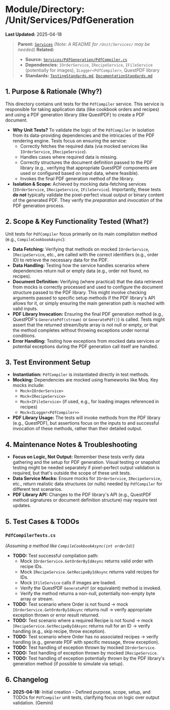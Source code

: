 # Module/Directory: /Unit/Services/PdfGeneration

**Last Updated:** 2025-04-18

> **Parent:** [`Services`](../README.md)
> *(Note: A README for `/Unit/Services/` may be needed)*
> **Related:**
> * **Source:** [`Services/PdfGeneration/PdfCompiler.cs`](../../../../Zarichney.Server/Services/PdfGeneration/PdfCompiler.cs)
> * **Dependencies:** `IOrderService`, `IRecipeService`, `IFileService` (potentially for images), `ILogger<PdfCompiler>`, QuestPDF library
> * **Standards:** [`TestingStandards.md`](../../../../Docs/Standards/TestingStandards.md), [`DocumentationStandards.md`](../../../../Docs/Development/DocumentationStandards.md)

## 1. Purpose & Rationale (Why?)

This directory contains unit tests for the `PdfCompiler` service. This service is responsible for taking application data (like cookbook orders and recipes) and using a PDF generation library (like QuestPDF) to create a PDF document.

* **Why Unit Tests?** To validate the logic of the `PdfCompiler` in isolation from its data-providing dependencies and the intricacies of the PDF rendering engine. Tests focus on ensuring the service:
    * Correctly fetches the required data (via mocked services like `IOrderService`, `IRecipeService`).
    * Handles cases where required data is missing.
    * Correctly structures the document definition passed to the PDF library (e.g., verifying that appropriate QuestPDF components are used or configured based on input data, where feasible).
    * Invokes the final PDF generation method of the library.
* **Isolation & Scope:** Achieved by mocking data-fetching services (`IOrderService`, `IRecipeService`, `IFileService`). Importantly, these tests **do not** typically validate the pixel-perfect visual output or binary content of the generated PDF. They verify the *preparation* and *invocation* of the PDF generation process.

## 2. Scope & Key Functionality Tested (What?)

Unit tests for `PdfCompiler` focus primarily on its main compilation method (e.g., `CompileCookbookAsync`):

* **Data Fetching:** Verifying that methods on mocked `IOrderService`, `IRecipeService`, etc., are called with the correct identifiers (e.g., order ID) to retrieve the necessary data for the PDF.
* **Data Handling:** Testing how the service handles scenarios where dependencies return null or empty data (e.g., order not found, no recipes).
* **Document Definition:** Verifying (where practical) that the data retrieved from mocks is correctly processed and used to configure the document structure passed to the PDF library. This might involve checking arguments passed to specific setup methods if the PDF library's API allows for it, or simply ensuring the main generation path is reached with valid inputs.
* **PDF Library Invocation:** Ensuring the final PDF generation method (e.g., QuestPDF's `GeneratePdf(stream)` or `GeneratePdf()`) is called. Tests might assert that the returned stream/byte array is not null or empty, or that the method completes without throwing exceptions under normal conditions.
* **Error Handling:** Testing how exceptions from mocked data services or potential exceptions during the PDF generation call itself are handled.

## 3. Test Environment Setup

* **Instantiation:** `PdfCompiler` is instantiated directly in test methods.
* **Mocking:** Dependencies are mocked using frameworks like Moq. Key mocks include:
    * `Mock<IOrderService>`
    * `Mock<IRecipeService>`
    * `Mock<IFileService>` (if used, e.g., for loading images referenced in recipes)
    * `Mock<ILogger<PdfCompiler>>`
* **PDF Library Usage:** The tests will invoke methods from the PDF library (e.g., QuestPDF), but assertions focus on the inputs to and successful invocation of these methods, rather than their detailed output.

## 4. Maintenance Notes & Troubleshooting

* **Focus on Logic, Not Output:** Remember these tests verify data gathering and the setup for PDF generation. Visual testing or snapshot testing might be needed separately if pixel-perfect output validation is required, but that's outside the scope of these unit tests.
* **Data Service Mocks:** Ensure mocks for `IOrderService`, `IRecipeService`, etc., return realistic data structures (or nulls) needed by `PdfCompiler` for different test scenarios.
* **PDF Library API:** Changes to the PDF library's API (e.g., QuestPDF method signatures or document definition structure) may require test updates.

## 5. Test Cases & TODOs

### `PdfCompilerTests.cs`
*(Assuming a method like `CompileCookbookAsync(int orderId)`)*

* **TODO:** Test successful compilation path:
    * Mock `IOrderService.GetOrderByIdAsync` returns valid order with recipe IDs.
    * Mock `IRecipeService.GetRecipeByIdAsync` returns valid recipes for IDs.
    * Mock `IFileService` calls if images are loaded.
    * Verify the QuestPDF `GeneratePdf` (or equivalent) method is invoked.
    * Verify the method returns a non-null, potentially non-empty byte array or stream.
* **TODO:** Test scenario where Order is not found -> mock `IOrderService.GetOrderByIdAsync` returns null -> verify appropriate exception thrown or error result returned.
* **TODO:** Test scenario where a required Recipe is not found -> mock `IRecipeService.GetRecipeByIdAsync` returns null for an ID -> verify handling (e.g., skip recipe, throw exception).
* **TODO:** Test scenario where Order has no associated recipes -> verify handling (e.g., generate PDF with specific message, throw exception).
* **TODO:** Test handling of exception thrown by mocked `IOrderService`.
* **TODO:** Test handling of exception thrown by mocked `IRecipeService`.
* **TODO:** Test handling of exception potentially thrown by the PDF library's generation method (if possible to simulate via setup).

## 6. Changelog

* **2025-04-18:** Initial creation - Defined purpose, scope, setup, and TODOs for `PdfCompiler` unit tests, clarifying focus on logic over output validation. (Gemini)

